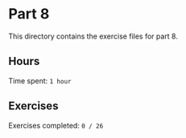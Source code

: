 # Part 8

This directory contains the exercise files for part 8.

## Hours

Time spent: `1 hour`

## Exercises

Exercises completed: `0 / 26`
